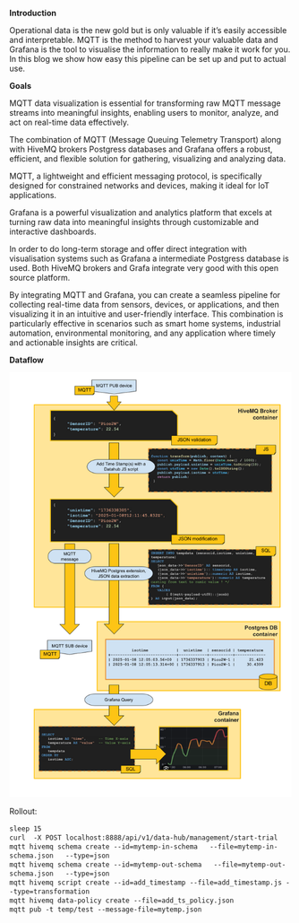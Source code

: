 **Introduction**

Operational data is the new gold but is only valuable if it’s easily accessible and interpretable. MQTT is the method to harvest your valuable data and Grafana is the tool to visualise the information to really make it work for you. In this blog we show how easy this pipeline can be set up and put to actual use.

**Goals**

MQTT data visualization is essential for transforming raw MQTT message streams into meaningful insights, enabling users to monitor, analyze, and act on real-time data effectively.

The combination of MQTT (Message Queuing Telemetry Transport) along with HiveMQ brokers Postgress databases and Grafana offers a robust, efficient, and flexible solution for gathering, visualizing and analyzing data.

MQTT, a lightweight and efficient messaging protocol, is specifically designed for constrained networks and devices, making it ideal for IoT applications.

Grafana is a powerful visualization and analytics platform that excels at turning raw data into meaningful insights through customizable and interactive dashboards.

In order to do long-term storage and offer direct integration with visualisation systems such as Grafana a intermediate Postgress database is used. Both HiveMQ brokers and Grafa integrate very good with this open source platform.

By integrating MQTT and Grafana, you can create a seamless pipeline for collecting real-time data from sensors, devices, or applications, and then visualizing it in an intuitive and user-friendly interface. This combination is particularly effective in scenarios such as smart home systems, industrial automation, environmental monitoring, and any application where timely and actionable insights are critical.

**Dataflow**


![](assets/20250114_200047_dataflowv2.png)



Rollout:

```docker-compose up --build -d
sleep 15
curl  -X POST localhost:8888/api/v1/data-hub/management/start-trial
mqtt hivemq schema create --id=mytemp-in-schema   --file=mytemp-in-schema.json   --type=json
mqtt hivemq schema create --id=mytemp-out-schema   --file=mytemp-out-schema.json   --type=json
mqtt hivemq script create --id=add_timestamp --file=add_timestamp.js --type=transformation
mqtt hivemq data-policy create --file=add_ts_policy.json
mqtt pub -t temp/test --message-file=mytemp.json
```
